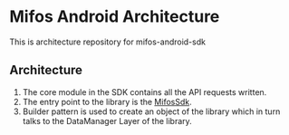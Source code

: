 # Mifos Android Architecture
This is architecture repository for mifos-android-sdk

## Architecture
1. The core module in the SDK contains all the API requests written.
2. The entry point to the library is the [MifosSdk](https://github.com/openMF/mifos-android-sdk-arch/blob/master/core/src/main/java/org/mifos/core/MifosSdk.kt).
3. Builder pattern is used to create an object of the library which in turn talks to the DataManager Layer of the library.
